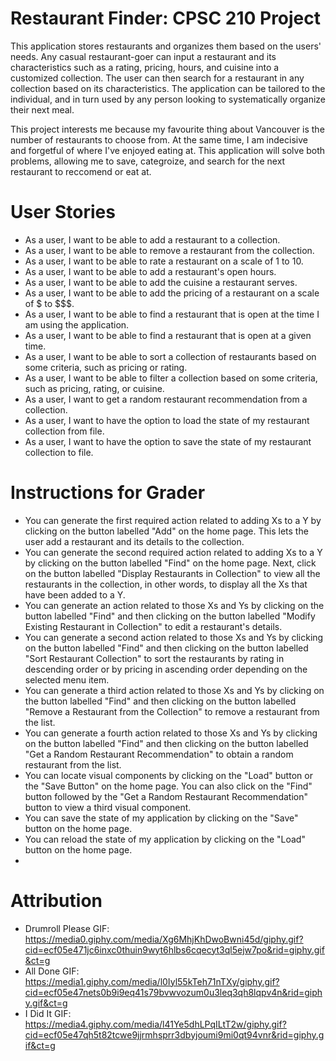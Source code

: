# Restaurant Finder: CPSC 210 Project

This application stores restaurants and organizes them based on the users' needs. 
Any casual restaurant-goer can input a restaurant and its characteristics such as 
a rating, pricing, hours, and cuisine into a customized collection. The user can then search for a restaurant in any 
collection based on its characteristics. The application can be tailored to the individual, and in turn used by 
any person looking to systematically organize their next meal.

This project interests me because my favourite thing about Vancouver is the number of restaurants to choose 
from. At the same time, I am indecisive and forgetful of where I've enjoyed eating at. This application will solve 
both problems, allowing me to save, categroize, and search for the next restaurant to reccomend or eat at.  

# User Stories
- As a user, I want to be able to add a restaurant to a collection.
- As a user, I want to be able to remove a restaurant from the collection.
- As a user, I want to be able to rate a restaurant on a scale of 1 to 10.
- As a user, I want to be able to add a restaurant's open hours.
- As a user, I want to be able to add the cuisine a restaurant serves.
- As a user, I want to be able to add the pricing of a restaurant on a scale of $ to $$$.
- As a user, I want to be able to find a restaurant that is open at the time I am using the application.
- As a user, I want to be able to find a restaurant that is open at a given time.
- As a user, I want to be able to sort a collection of restaurants based on some criteria, such as pricing or rating.
- As a user, I want to be able to filter a collection based on some criteria, such as pricing, rating, or cuisine.
- As a user, I want to get a random restaurant recommendation from a collection.
- As a user, I want to have the option to load the state of my restaurant collection from file.
- As a user, I want to have the option to save the state of my restaurant collection to file.

# Instructions for Grader
- You can generate the first required action related to adding Xs to a Y by clicking on the button labelled "Add" on the
  home page. This lets the user add a restaurant and its details to the collection.
- You can generate the second required action related to adding Xs to a Y by clicking on the button labelled "Find" on 
  the home page. Next, click on the button labelled "Display Restaurants in Collection" to view all the restaurants in the collection,
  in other words, to display all the Xs that have been added to a Y.
- You can generate an action related to those Xs and Ys by clicking on the button labelled "Find" and then clicking on the 
  button labelled "Modify Existing Restaurant in Collection" to edit a restaurant's details.
- You can generate a second action related to those Xs and Ys by clicking on the button labelled "Find" and then clicking on the
    button labelled "Sort Restaurant Collection" to sort the restaurants by rating in descending order or by pricing in ascending order
  depending on the selected menu item.
- You can generate a third action related to those Xs and Ys by clicking on the button labelled "Find" and then clicking on the
    button labelled "Remove a Restaurant from the Collection" to remove a restaurant from the list.
- You can generate a fourth action related to those Xs and Ys by clicking on the button labelled "Find" and then clicking on the
    button labelled "Get a Random Restaurant Recommendation" to obtain a random restaurant from the list.
- You can locate visual components by clicking on the "Load" button or the "Save Button" on the home page. You can also
  click on the "Find" button followed by the "Get a Random Restaurant Recommendation" button to view a third visual 
  component.
- You can save the state of my application by clicking on the "Save" button on the home page.
- You can reload the state of my application by clicking on the "Load" button on the home page.
- 

# Attribution
- Drumroll Please GIF: https://media0.giphy.com/media/Xg6MhjKhDwoBwni45d/giphy.gif?cid=ecf05e471jc6inxc0thuin9wyt6hlbs6cqecyt3ql5ejw7po&rid=giphy.gif&ct=g
- All Done GIF: https://media1.giphy.com/media/l0Iyl55kTeh71nTXy/giphy.gif?cid=ecf05e47nets0b9i9eq41s79bvwvozum0u3leq3qh8lqpv4n&rid=giphy.gif&ct=g
- I Did It GIF: https://media4.giphy.com/media/l41Ye5dhLPqILtT2w/giphy.gif?cid=ecf05e47qh5t82tcwe9jjrmhsprr3dbyjoumi9mi0qt94vnr&rid=giphy.gif&ct=g
